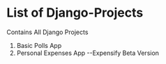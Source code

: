 # List of Django-Projects
Contains All Django Projects


1. Basic Polls App
2. Personal Expenses App --Expensify Beta Version


